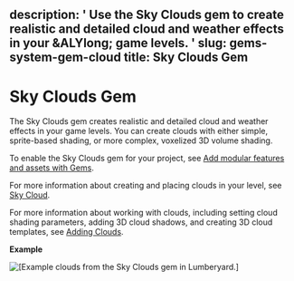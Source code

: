 description: ' Use the Sky Clouds gem to create realistic and detailed cloud and weather
  effects in your &ALYlong; game levels. '
slug: gems-system-gem-cloud
title: Sky Clouds Gem
---
# Sky Clouds Gem<a name="gems-system-gem-cloud"></a>

The Sky Clouds gem creates realistic and detailed cloud and weather effects in your game levels\. You can create clouds with either simple, sprite\-based shading, or more complex, voxelized 3D volume shading\. 

To enable the Sky Clouds gem for your project, see [Add modular features and assets with Gems](gems-system-gems.md)\. 

For more information about creating and placing clouds in your level, see [Sky Cloud](component-sky-cloud.md)\. 

For more information about working with clouds, including setting cloud shading parameters, adding 3D cloud shadows, and creating 3D cloud templates, see [Adding Clouds](weather-clouds-intro.md)\.

**Example**  

![\[Example clouds from the Sky Clouds gem in Lumberyard.\]](/images/gems-system-gem-clouds.png)